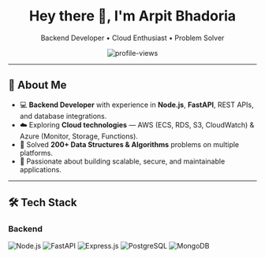 <h1 align="center">Hey there 👋, I'm Arpit Bhadoria</h1>
<p align="center">
Backend Developer • Cloud Enthusiast • Problem Solver
</p>

<p align="center">
  <img src="https://komarev.com/ghpvc/?username=ar4487&label=Profile%20views" alt="profile-views" />
</p>

---

## 🚀 About Me
- 💻 **Backend Developer** with experience in **Node.js**, **FastAPI**, REST APIs, and database integrations.  
- ☁️ Exploring **Cloud technologies** — AWS (ECS, RDS, S3, CloudWatch) & Azure (Monitor, Storage, Functions).  
- 🧠 Solved **200+ Data Structures & Algorithms** problems on multiple platforms.  
- 🎯 Passionate about building scalable, secure, and maintainable applications.  

---

## 🛠 Tech Stack

### **Backend**
![Node.js](https://img.shields.io/badge/Node.js-339933?style=for-the-badge&logo=nodedotjs&logoColor=white)
![FastAPI](https://img.shields.io/badge/FastAPI-009688?style=for-the-badge&logo=fastapi&logoColor=white)
![Express.js](https://img.shields.io/badge/Express.js-000000?style=for-the-badge&logo=express&logoColor=white)
![PostgreSQL](https://img.shields.io/badge/PostgreSQL-336791?style=for-the-badge&logo=postgresql&logoColor=white)
![MongoDB](https://img.shields.io/badge/MongoDB-4EA94B?style)

